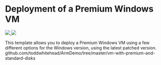 # Deployment of a Premium Windows VM

<a href="https://portal.azure.com/#create/Microsoft.Template/uri/https%3A%2F%2Fraw.githubusercontent.com%2Ftoddwhitehead%2FArmDemo%2Fmaster%2Fvm-with-premium-and-standard-disks%2Fazuredeploy.json" target="_blank">
    <img src="http://azuredeploy.net/deploybutton.png"/>
</a>
<a href="http://armviz.io/#/?load=https%3A%2F%2Fraw.githubusercontent.com%2Ftoddwhitehead%2FArmDemo%2Fmaster%2Fvm-with-premium-and-standard-disks%2Fazuredeploy.json" target="_blank">
    <img src="http://armviz.io/visualizebutton.png"/>
</a>

This template allows you to deploy a Premium Windows VM using a few different options for the Windows version, using the latest patched version.
github.com/toddwhitehead/ArmDemo/tree/master/vm-with-premium-and-standard-disks